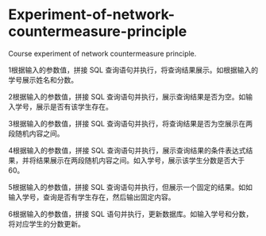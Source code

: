 # Experiment-of-network-countermeasure-principle
Course experiment of network countermeasure principle.

1根据输入的参数值，拼接 SQL 查询语句并执行，将查询结果展示。如根据输入的学号展示姓名和分数。

2根据输入的参数值，拼接 SQL 查询语句并执行，展示查询结果是否为空。如输入学号，展示是否有该学生存在。

3根据输入的参数值，拼接 SQL 查询语句并执行，将查询结果是否为空展示在两段随机内容之间。

4根据输入的参数值，拼接 SQL 查询语句并执行，展示查询结果的条件表达式结果，并将结果展示在两段随机内容之间。如入学号，展示该学生分数是否大于 60。

5根据输入的参数值，拼接 SQL 查询语句并执行，但展示一个固定的结果。如如输入学号，查询是否有学生存在，然后输出固定内容。

6根据输入的参数值，拼接 SQL 语句并执行，更新数据库。如输入学号和分数，将对应学生的分数更新。
